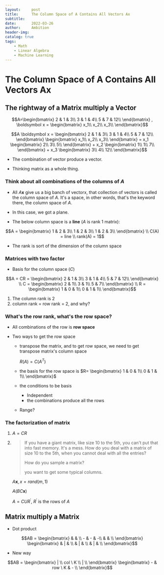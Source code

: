 ```yaml
---
layout:     post
title:      The Column Space of A Contains All Vectors Ax
subtitle:   
date:       2022-03-26
author:     Ambition
header-img: 
catalog: true
tags:
    - Math
    - Linear Algebra
    - Machine Learning
---
```


# The Column Space of A Contains All Vectors Ax

## The rightway of a Matrix multiply a Vector

$$A=\begin{bmatrix} 2 & 1 & 3\\ 3 & 1 & 4\\ 5 & 7 & 12\\ \end{bmatrix} , \boldsymbol x = \begin{bmatrix} x_1\\ x_2\\ x_3\\ \end{bmatrix}$$

$$A \boldsymbol x =
  \begin{bmatrix} 2 & 1 & 3\\ 3 & 1 & 4\\ 5 & 7 & 12\\ \end{bmatrix} 
  \begin{bmatrix} x_1\\ x_2\\ x_3\\ \end{bmatrix} = 
  x_1  \begin{bmatrix} 2\\ 3\\ 5\\ \end{bmatrix} +
  x_2  \begin{bmatrix} 1\\ 1\\ 7\\ \end{bmatrix} +
  x_3  \begin{bmatrix} 3\\ 4\\ 12\\ \end{bmatrix}$$

  - The combination of vector produce a vector.

  - Thinking matrix as a whole thing.

### Think about all combinations of the columns of $A$

* All $A \boldsymbol x$ give us a big banch of vectorx, that collection of vectors is called the column space of $A$. It's a space, in other words, that's the keyword there, the column space of $A$.

* In this case, we got a plane.

* The below column space is a **line** ($A$ is rank 1 matrix): 

$$A = \begin{bmatrix} 1 & 2 & 3\\ 1 & 2 & 3\\ 1 & 2 & 3\\ \end{bmatrix} \\
C(A) = line \\
rank(A) = 1$$

- The rank is sort of the dimension of the column space

### Matrices with two factor

* Basis for the column space ($C$)

$$A = CR = \begin{bmatrix} 2 & 1 & 3\\ 3 & 1 & 4\\ 5 & 7 & 12\\ \end{bmatrix} \\
C = \begin{bmatrix} 2 & 1\\ 3 & 1\\ 5 & 7\\ \end{bmatrix} \\
R = \begin{bmatrix} 1 & 0 & 1\\ 0 & 1 & 1\\ \end{bmatrix}$$

1. The column rank is 2
2.  column rank = row rank = 2, and why?

### What's the row rank, what's the row space?

* All combinations of the row is **row space**

* Two ways to get the row space

  * transpose the matrix, and to get row space, we need to get transpose matrix's column space

    $R(A) = C(A^T)$

  * the basis for the row space is $R= \begin{bmatrix} 1 & 0 & 1\\ 0 & 1 & 1\\ \end{bmatrix}$
  
  * the conditions to be basis
  
    * Independent
    * the combinations produce all the rows
  
  * Range?

### The factorization of matrix

1. $A = CR$

2. > If you have a giant matrix, like size 10 to the 5th, you can't put that into fast memory. It's a mess. How do you deal with a matrix of size 10 to the 5th, when you cannot deal with all the entries?
   >
   > How do you sample a matrix?
   >
   > you want to get some typical columns.

   $A\boldsymbol x, x = rand(m, 1)$

   $A(BC\boldsymbol x)$

   $A = CUR^\prime$, $R^\prime$ is the rows of $A$

## Matrix multiply a Matrix

* Dot product

$$AB = \begin{bmatrix}  &  & \\ - & - & -\\  &  & \\ \end{bmatrix} 
\begin{bmatrix}  & | & \\  & | & \\  & | & \\ \end{bmatrix}$$

* New way

$$AB = \begin{bmatrix} | \\ col \ K \\ | \\ \end{bmatrix} 
\begin{bmatrix} - & row \ K & - \\ \end{bmatrix}$$
  

